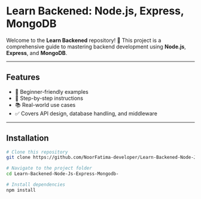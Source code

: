 ﻿# Learn Backened: Node.js, Express, MongoDB

Welcome to the **Learn Backened** repository! 🎉 This project is a comprehensive guide to mastering backend development using **Node.js**, **Express**, and **MongoDB**.

---

## Features

- 🌟 Beginner-friendly examples
- 🚀 Step-by-step instructions
- 📚 Real-world use cases
- ✅ Covers API design, database handling, and middleware

---

## Installation

```bash
# Clone this repository
git clone https://github.com/NoorFatima-developer/Learn-Backened-Node-Js-Express-Mongodb-.git

# Navigate to the project folder
cd Learn-Backened-Node-Js-Express-Mongodb-

# Install dependencies
npm install
